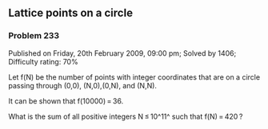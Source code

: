 Lattice points on a circle
--------------------------

### Problem 233

Published on Friday, 20th February 2009, 09:00 pm; Solved by 1406;
Difficulty rating: 70%

Let f(N) be the number of points with integer coordinates that are on a
circle passing through (0,0), (N,0),(0,N), and (N,N).

It can be shown that f(10000) = 36.

What is the sum of all positive integers N ≤ 10^11^ such that
f(N) = 420 ?
